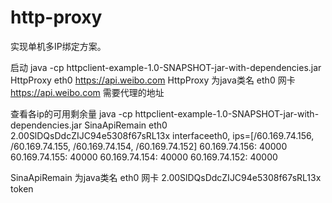 http-proxy
==========

实现单机多IP绑定方案。

启动
java -cp httpclient-example-1.0-SNAPSHOT-jar-with-dependencies.jar HttpProxy eth0 https://api.weibo.com
HttpProxy 为java类名
eth0 网卡
https://api.weibo.com 需要代理的地址

查看各ip的可用剩余量
java -cp httpclient-example-1.0-SNAPSHOT-jar-with-dependencies.jar SinaApiRemain eth0 2.00SlDQsDdcZIJC94e5308f67sRL13x
interfaceeth0, ips=[/60.169.74.156, /60.169.74.155, /60.169.74.154, /60.169.74.152]
60.169.74.156: 40000
60.169.74.155: 40000
60.169.74.154: 40000
60.169.74.152: 40000

SinaApiRemain 为java类名
eth0 网卡
2.00SlDQsDdcZIJC94e5308f67sRL13x token
